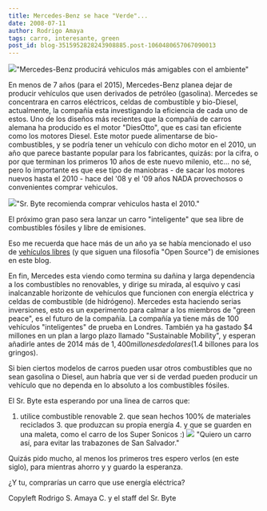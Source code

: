 ```yaml
---
title: Mercedes-Benz se hace "Verde"...
date: 2008-07-11
author: Rodrigo Amaya
tags: carro, interesante, green
post_id: blog-3515952828243908885.post-1060480657067090013
---
```


[![](http://bp3.blogger.com/_ayvorITawE4/SHdprvOgiMI/AAAAAAAAA3s/gziPgI_W18k/s400/mercedes.jpg)](http://bp3.blogger.com/_ayvorITawE4/SHdprvOgiMI/AAAAAAAAA3s/gziPgI_W18k/s1600-h/mercedes.jpg)"Mercedes-Benz producirá vehiculos más amigables con el ambiente"

En menos de 7 años (para el 2015), Mercedes-Benz planea dejar de producir vehículos que usen derivados de petróleo (gasolina). Mercedes se concentrara en carros eléctricos, celdas de combustible y bio-Diesel, actualmente, la compañía esta investigando la eficiencia de cada uno de estos. Uno de los diseños más recientes que la compañía de carros alemana ha producido es el motor "DiesOtto", que es casi tan eficiente como los motores Diesel. Este motor puede alimentarse de bio-combustibles, y se podría tener un vehículo con dicho motor en el 2010, un año que parece bastante popular para los fabricantes, quizás: por la cifra, o por que terminan los primeros 10 años de este nuevo milenio, etc... no sé, pero lo importante es que ese tipo de maniobras - de sacar los motores nuevos hasta el 2010 - hace del '08 y el '09 años NADA provechosos o convenientes comprar vehiculos.

[![](http://bp0.blogger.com/_ayvorITawE4/SHdpr_OgiNI/AAAAAAAAA30/DJ_HcK6yPNg/s400/electric-car.jpg)](http://bp0.blogger.com/_ayvorITawE4/SHdpr_OgiNI/AAAAAAAAA30/DJ_HcK6yPNg/s1600-h/electric-car.jpg)"Sr. Byte recomienda comprar vehiculos hasta el 2010."

El próximo gran paso sera lanzar un carro "inteligente" que sea libre de combustibles fósiles y libre de emisiones.

Eso me recuerda que hace más de un año ya se había mencionado el uso de [vehículos libres](http://srbyte.blogspot.com/2007/03/el-primer-automvil-libre.html) (y que siguen una filosofía "Open Source") de emisiones en este blog.

En fin, Mercedes esta viendo como termina su dañina y larga dependencia a los combustibles no renovables, y dirige su mirada, al esquivo y casi inalcanzable horizonte de vehículos que funcionen con energía eléctrica y celdas de combustible (de hidrógeno). Mercedes esta haciendo serias inversiones, esto es un experimento para calmar a los miembros de "green peace", es el futuro de la compañía. La compañía ya tiene más de 100 vehículos "inteligentes" de prueba en Londres. También ya ha gastado $4 millones en un plan a largo plazo llamado "Sustainable Mobility", y esperan añadirle antes de 2014 más de $1,400 millones de dolares ($1.4 billones para los gringos).

Si bien ciertos modelos de carros pueden usar otros combustibles que no sean gasolina o Diesel, aun habría que ver si de verdad pueden producir un vehículo que no dependa en lo absoluto a los combustibles fósiles.

El Sr. Byte esta esperando por una linea de carros que:

1. utilice combustible renovable 2. que sean hechos 100% de materiales reciclados 3. que produzcan su propia energía 4. y que se guarden en una maleta, como el carro de los Super Sonicos :) [![](http://bp3.blogger.com/_ayvorITawE4/SHdpsvOgiOI/AAAAAAAAA38/XrxcwGfMs0A/s400/jetsons.jpg)](http://bp3.blogger.com/_ayvorITawE4/SHdpsvOgiOI/AAAAAAAAA38/XrxcwGfMs0A/s1600-h/jetsons.jpg) "Quiero un carro así, para evitar las trabazones de San Salvador."

Quizás pido mucho, al menos los primeros tres espero verlos (en este siglo), para mientras ahorro y y guardo la esperanza.

¿Y tu, comprarías un carro que use energía eléctrica?

Copyleft Rodrigo S. Amaya C. y el staff del Sr. Byte